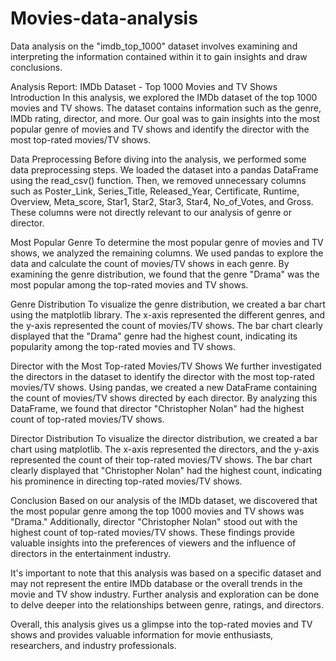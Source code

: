 # Movies-data-analysis
Data analysis on the "imdb_top_1000" dataset involves examining and interpreting the information contained within it to gain insights and draw conclusions.


Analysis Report: IMDb Dataset - Top 1000 Movies and TV Shows
Introduction
In this analysis, we explored the IMDb dataset of the top 1000 movies and TV shows. The dataset contains information such as the genre, IMDb rating, director, and more. Our goal was to gain insights into the most popular genre of movies and TV shows and identify the director with the most top-rated movies/TV shows.

Data Preprocessing
Before diving into the analysis, we performed some data preprocessing steps. We loaded the dataset into a pandas DataFrame using the read_csv() function. Then, we removed unnecessary columns such as Poster_Link, Series_Title, Released_Year, Certificate, Runtime, Overview, Meta_score, Star1, Star2, Star3, Star4, No_of_Votes, and Gross. These columns were not directly relevant to our analysis of genre or director.

Most Popular Genre
To determine the most popular genre of movies and TV shows, we analyzed the remaining columns. We used pandas to explore the data and calculate the count of movies/TV shows in each genre. By examining the genre distribution, we found that the genre "Drama" was the most popular among the top-rated movies and TV shows.

Genre Distribution
To visualize the genre distribution, we created a bar chart using the matplotlib library. The x-axis represented the different genres, and the y-axis represented the count of movies/TV shows. The bar chart clearly displayed that the "Drama" genre had the highest count, indicating its popularity among the top-rated movies and TV shows.

Director with the Most Top-rated Movies/TV Shows
We further investigated the directors in the dataset to identify the director with the most top-rated movies/TV shows. Using pandas, we created a new DataFrame containing the count of movies/TV shows directed by each director. By analyzing this DataFrame, we found that director "Christopher Nolan" had the highest count of top-rated movies/TV shows.

Director Distribution
To visualize the director distribution, we created a bar chart using matplotlib. The x-axis represented the directors, and the y-axis represented the count of their top-rated movies/TV shows. The bar chart clearly displayed that "Christopher Nolan" had the highest count, indicating his prominence in directing top-rated movies/TV shows.

Conclusion
Based on our analysis of the IMDb dataset, we discovered that the most popular genre among the top 1000 movies and TV shows was "Drama." Additionally, director "Christopher Nolan" stood out with the highest count of top-rated movies/TV shows. These findings provide valuable insights into the preferences of viewers and the influence of directors in the entertainment industry.

It's important to note that this analysis was based on a specific dataset and may not represent the entire IMDb database or the overall trends in the movie and TV show industry. Further analysis and exploration can be done to delve deeper into the relationships between genre, ratings, and directors.

Overall, this analysis gives us a glimpse into the top-rated movies and TV shows and provides valuable information for movie enthusiasts, researchers, and industry professionals.
